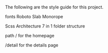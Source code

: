 The following are the style guide for this project.

fonts
Roboto Slab
Monorope

Scss Architecture
7 in 1 folder structure

path
/ for the homepage

/detail for the details page
